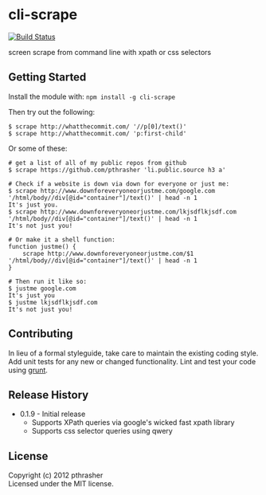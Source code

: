 # cli-scrape
[![Build Status](https://travis-ci.org/pthrasher/cli-scrape.png)](https://travis-ci.org/pthrasher/cli-scrape)

screen scrape from command line with xpath or css selectors

## Getting Started
Install the module with: `npm install -g cli-scrape`

Then try out the following:
```
$ scrape http://whatthecommit.com/ '//p[0]/text()'
$ scrape http://whatthecommit.com/ 'p:first-child'
```

Or some of these:
```
# get a list of all of my public repos from github
$ scrape https://github.com/pthrasher 'li.public.source h3 a'

# Check if a website is down via down for everyone or just me:
$ scrape http://www.downforeveryoneorjustme.com/google.com '/html/body//div[@id="container"]/text()' | head -n 1
It's just you.
$ scrape http://www.downforeveryoneorjustme.com/lkjsdflkjsdf.com '/html/body//div[@id="container"]/text()' | head -n 1
It's not just you!

# Or make it a shell function:
function justme() {
    scrape http://www.downforeveryoneorjustme.com/$1 '/html/body//div[@id="container"]/text()' | head -n 1
}

# Then run it like so:
$ justme google.com
It's just you
$ justme lkjsdflkjsdf.com
It's not just you!
```

## Contributing
In lieu of a formal styleguide, take care to maintain the existing coding style. Add unit tests for any new or changed functionality. Lint and test your code using [grunt](https://github.com/gruntjs/grunt).

## Release History
* 0.1.9 - Initial release
  * Supports XPath queries via google's wicked fast xpath library
  * Supports css selector queries using qwery

## License
Copyright (c) 2012 pthrasher  
Licensed under the MIT license.
